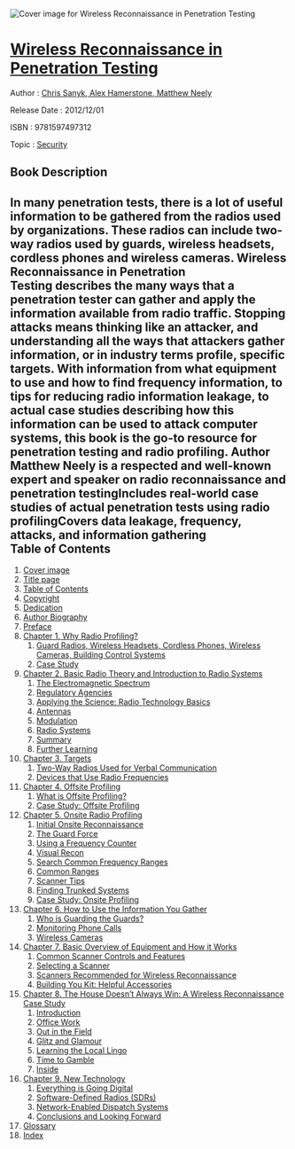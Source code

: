 ![Cover image for Wireless Reconnaissance in Penetration Testing](https://imgdetail.ebookreading.net/cover/cover/security/EB9781597497312.jpg)

[Wireless Reconnaissance in Penetration Testing](https://ebookreading.net/view/book/Wireless+Reconnaissance+in+Penetration+Testing-EB9781597497312_1.html "Wireless Reconnaissance in Penetration Testing")
====================================================================================================================

Author : [Chris Sanyk](https://ebookreading.net/search/author/Chris+Sanyk),[ Alex Hamerstone](https://ebookreading.net/search/author/+Alex+Hamerstone),[ Matthew Neely](https://ebookreading.net/search/author/+Matthew+Neely)

Release Date : 2012/12/01

ISBN : 9781597497312

Topic : [Security](https://ebookreading.net/search/category/security)

Book Description
-----------------

In many penetration tests, there is a lot of useful information to be gathered from the radios used by organizations. These radios can include two-way radios used by guards, wireless headsets, cordless phones and wireless cameras. Wireless Reconnaissance in Penetration Testing describes the many ways that a penetration tester can gather and apply the information available from radio traffic. Stopping attacks means thinking like an attacker, and understanding all the ways that attackers gather information, or in industry terms profile, specific targets. With information from what equipment to use and how to find frequency information, to tips for reducing radio information leakage, to actual case studies describing how this information can be used to attack computer systems, this book is the go-to resource for penetration testing and radio profiling. 
Author Matthew Neely is a respected and well-known expert and speaker on radio reconnaissance and penetration testingIncludes real-world case studies of actual penetration tests using radio profilingCovers data leakage, frequency, attacks, and information gathering              
Table of Contents
-----------------

1. [Cover image](https://ebookreading.net/view/book/Wireless+Reconnaissance+in+Penetration+Testing-EB9781597497312_1.html#Cover)
1. [Title page](https://ebookreading.net/view/book/Wireless+Reconnaissance+in+Penetration+Testing-EB9781597497312_2.html)
1. [Table of Contents](https://ebookreading.net/view/book/Wireless+Reconnaissance+in+Penetration+Testing-EB9781597497312_3.html)
1. [Copyright](https://ebookreading.net/view/book/Wireless+Reconnaissance+in+Penetration+Testing-EB9781597497312_4.html)
1. [Dedication](https://ebookreading.net/view/book/Wireless+Reconnaissance+in+Penetration+Testing-EB9781597497312_5.html)
1. [Author Biography](https://ebookreading.net/view/book/Wireless+Reconnaissance+in+Penetration+Testing-EB9781597497312_6.html)
1. [Preface](https://ebookreading.net/view/book/Wireless+Reconnaissance+in+Penetration+Testing-EB9781597497312_7.html)
1. [Chapter 1. Why Radio Profiling?](https://ebookreading.net/view/book/Wireless+Reconnaissance+in+Penetration+Testing-EB9781597497312_8.html#CHP001titl)
    1. [Guard Radios, Wireless Headsets, Cordless Phones, Wireless Cameras, Building Control Systems](https://ebookreading.net/view/book/Wireless+Reconnaissance+in+Penetration+Testing-EB9781597497312_8.html#S0005tit)
    1. [Case Study](https://ebookreading.net/view/book/Wireless+Reconnaissance+in+Penetration+Testing-EB9781597497312_8.html#S0010tit)
1. [Chapter 2. Basic Radio Theory and Introduction to Radio Systems](https://ebookreading.net/view/book/Wireless+Reconnaissance+in+Penetration+Testing-EB9781597497312_9.html#CHP002titl)
    1. [The Electromagnetic Spectrum](https://ebookreading.net/view/book/Wireless+Reconnaissance+in+Penetration+Testing-EB9781597497312_9.html#S0005tit)
    1. [Regulatory Agencies](https://ebookreading.net/view/book/Wireless+Reconnaissance+in+Penetration+Testing-EB9781597497312_9.html#S0030tit)
    1. [Applying the Science: Radio Technology Basics](https://ebookreading.net/view/book/Wireless+Reconnaissance+in+Penetration+Testing-EB9781597497312_9.html#S0035tit)
    1. [Antennas](https://ebookreading.net/view/book/Wireless+Reconnaissance+in+Penetration+Testing-EB9781597497312_9.html#S0045tit)
    1. [Modulation](https://ebookreading.net/view/book/Wireless+Reconnaissance+in+Penetration+Testing-EB9781597497312_9.html#S0085tit)
    1. [Radio Systems](https://ebookreading.net/view/book/Wireless+Reconnaissance+in+Penetration+Testing-EB9781597497312_9.html#S0115tit)
    1. [Summary](https://ebookreading.net/view/book/Wireless+Reconnaissance+in+Penetration+Testing-EB9781597497312_9.html#S0185tit)
    1. [Further Learning](https://ebookreading.net/view/book/Wireless+Reconnaissance+in+Penetration+Testing-EB9781597497312_9.html#S0190tit)
1. [Chapter 3. Targets](https://ebookreading.net/view/book/Wireless+Reconnaissance+in+Penetration+Testing-EB9781597497312_10.html#CHP003titl)
    1. [Two-Way Radios Used for Verbal Communication](https://ebookreading.net/view/book/Wireless+Reconnaissance+in+Penetration+Testing-EB9781597497312_10.html#S0005tit)
    1. [Devices that Use Radio Frequencies](https://ebookreading.net/view/book/Wireless+Reconnaissance+in+Penetration+Testing-EB9781597497312_10.html#S0010tit)
1. [Chapter 4. Offsite Profiling](https://ebookreading.net/view/book/Wireless+Reconnaissance+in+Penetration+Testing-EB9781597497312_11.html#CHP004titl)
    1. [What is Offsite Profiling?](https://ebookreading.net/view/book/Wireless+Reconnaissance+in+Penetration+Testing-EB9781597497312_11.html#S0005tit)
    1. [Case Study: Offsite Profiling](https://ebookreading.net/view/book/Wireless+Reconnaissance+in+Penetration+Testing-EB9781597497312_11.html#S0020tit)
1. [Chapter 5. Onsite Radio Profiling](https://ebookreading.net/view/book/Wireless+Reconnaissance+in+Penetration+Testing-EB9781597497312_12.html#CHP005titl)
    1. [Initial Onsite Reconnaissance](https://ebookreading.net/view/book/Wireless+Reconnaissance+in+Penetration+Testing-EB9781597497312_12.html#S0005tit)
    1. [The Guard Force](https://ebookreading.net/view/book/Wireless+Reconnaissance+in+Penetration+Testing-EB9781597497312_12.html#S0010tit)
    1. [Using a Frequency Counter](https://ebookreading.net/view/book/Wireless+Reconnaissance+in+Penetration+Testing-EB9781597497312_12.html#S0015tit)
    1. [Visual Recon](https://ebookreading.net/view/book/Wireless+Reconnaissance+in+Penetration+Testing-EB9781597497312_12.html#S0020tit)
    1. [Search Common Frequency Ranges](https://ebookreading.net/view/book/Wireless+Reconnaissance+in+Penetration+Testing-EB9781597497312_12.html#S0030tit)
    1. [Common Ranges](https://ebookreading.net/view/book/Wireless+Reconnaissance+in+Penetration+Testing-EB9781597497312_12.html#S0055tit)
    1. [Scanner Tips](https://ebookreading.net/view/book/Wireless+Reconnaissance+in+Penetration+Testing-EB9781597497312_12.html#S0070tit)
    1. [Finding Trunked Systems](https://ebookreading.net/view/book/Wireless+Reconnaissance+in+Penetration+Testing-EB9781597497312_12.html#S0075tit)
    1. [Case Study: Onsite Profiling](https://ebookreading.net/view/book/Wireless+Reconnaissance+in+Penetration+Testing-EB9781597497312_12.html#S0080tit)
1. [Chapter 6. How to Use the Information You Gather](https://ebookreading.net/view/book/Wireless+Reconnaissance+in+Penetration+Testing-EB9781597497312_13.html#CHP006titl)
    1. [Who is Guarding the Guards?](https://ebookreading.net/view/book/Wireless+Reconnaissance+in+Penetration+Testing-EB9781597497312_13.html#S0005tit)
    1. [Monitoring Phone Calls](https://ebookreading.net/view/book/Wireless+Reconnaissance+in+Penetration+Testing-EB9781597497312_13.html#S0010tit)
    1. [Wireless Cameras](https://ebookreading.net/view/book/Wireless+Reconnaissance+in+Penetration+Testing-EB9781597497312_13.html#S0015tit)
1. [Chapter 7. Basic Overview of Equipment and How it Works](https://ebookreading.net/view/book/Wireless+Reconnaissance+in+Penetration+Testing-EB9781597497312_15.html#CHP007titl)
    1. [Common Scanner Controls and Features](https://ebookreading.net/view/book/Wireless+Reconnaissance+in+Penetration+Testing-EB9781597497312_15.html#S0005tit)
    1. [Selecting a Scanner](https://ebookreading.net/view/book/Wireless+Reconnaissance+in+Penetration+Testing-EB9781597497312_15.html#S0055tit)
    1. [Scanners Recommended for Wireless Reconnaissance](https://ebookreading.net/view/book/Wireless+Reconnaissance+in+Penetration+Testing-EB9781597497312_15.html#S0165tit)
    1. [Building You Kit: Helpful Accessories](https://ebookreading.net/view/book/Wireless+Reconnaissance+in+Penetration+Testing-EB9781597497312_15.html#S0185tit)
1. [Chapter 8. The House Doesn’t Always Win: A Wireless Reconnaissance Case Study](https://ebookreading.net/view/book/Wireless+Reconnaissance+in+Penetration+Testing-EB9781597497312_16.html#CHP008titl)
    1. [Introduction](https://ebookreading.net/view/book/Wireless+Reconnaissance+in+Penetration+Testing-EB9781597497312_16.html#S0035tit)
    1. [Office Work](https://ebookreading.net/view/book/Wireless+Reconnaissance+in+Penetration+Testing-EB9781597497312_16.html#S0005tit)
    1. [Out in the Field](https://ebookreading.net/view/book/Wireless+Reconnaissance+in+Penetration+Testing-EB9781597497312_16.html#S0040tit)
    1. [Glitz and Glamour](https://ebookreading.net/view/book/Wireless+Reconnaissance+in+Penetration+Testing-EB9781597497312_16.html#S0045tit)
    1. [Learning the Local Lingo](https://ebookreading.net/view/book/Wireless+Reconnaissance+in+Penetration+Testing-EB9781597497312_16.html#S0050tit)
    1. [Time to Gamble](https://ebookreading.net/view/book/Wireless+Reconnaissance+in+Penetration+Testing-EB9781597497312_16.html#S0055tit)
    1. [Inside](https://ebookreading.net/view/book/Wireless+Reconnaissance+in+Penetration+Testing-EB9781597497312_16.html#S0060tit)
1. [Chapter 9. New Technology](https://ebookreading.net/view/book/Wireless+Reconnaissance+in+Penetration+Testing-EB9781597497312_17.html#CHP009titl)
    1. [Everything is Going Digital](https://ebookreading.net/view/book/Wireless+Reconnaissance+in+Penetration+Testing-EB9781597497312_17.html#S0005tit)
    1. [Software-Defined Radios (SDRs)](https://ebookreading.net/view/book/Wireless+Reconnaissance+in+Penetration+Testing-EB9781597497312_17.html#S0035tit)
    1. [Network-Enabled Dispatch Systems](https://ebookreading.net/view/book/Wireless+Reconnaissance+in+Penetration+Testing-EB9781597497312_17.html#S0075tit)
    1. [Conclusions and Looking Forward](https://ebookreading.net/view/book/Wireless+Reconnaissance+in+Penetration+Testing-EB9781597497312_17.html#S0085tit)
1. [Glossary](https://ebookreading.net/view/book/Wireless+Reconnaissance+in+Penetration+Testing-EB9781597497312_18.html#G0005tit)
1. [Index](https://ebookreading.net/view/book/Wireless+Reconnaissance+in+Penetration+Testing-EB9781597497312_0.html)

